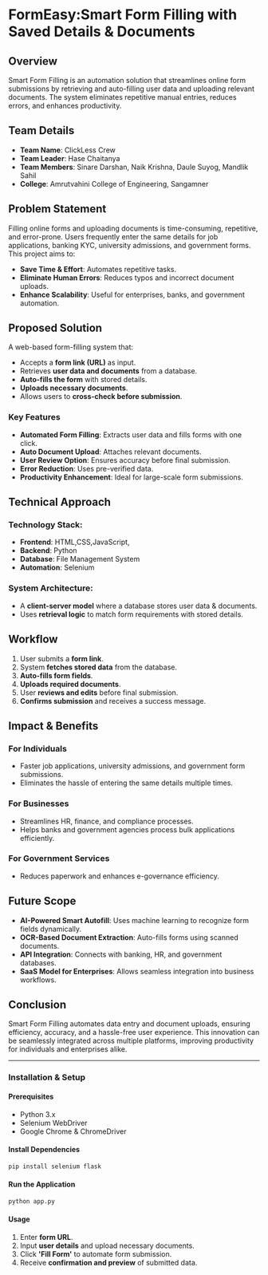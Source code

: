 # FormEasy:Smart Form Filling with Saved Details & Documents

## Overview
Smart Form Filling is an automation solution that streamlines online form submissions by retrieving and auto-filling user data and uploading relevant documents. The system eliminates repetitive manual entries, reduces errors, and enhances productivity.

## Team Details
- **Team Name**: ClickLess Crew  
- **Team Leader**: Hase Chaitanya  
- **Team Members**: Sinare Darshan, Naik Krishna, Daule Suyog, Mandlik Sahil  
- **College**: Amrutvahini College of Engineering, Sangamner  

## Problem Statement
Filling online forms and uploading documents is time-consuming, repetitive, and error-prone. Users frequently enter the same details for job applications, banking KYC, university admissions, and government forms. This project aims to:
- **Save Time & Effort**: Automates repetitive tasks.
- **Eliminate Human Errors**: Reduces typos and incorrect document uploads.
- **Enhance Scalability**: Useful for enterprises, banks, and government automation.

## Proposed Solution
A web-based form-filling system that:
- Accepts a **form link (URL)** as input.
- Retrieves **user data and documents** from a database.
- **Auto-fills the form** with stored details.
- **Uploads necessary documents**.
- Allows users to **cross-check before submission**.

### Key Features
- **Automated Form Filling**: Extracts user data and fills forms with one click.
- **Auto Document Upload**: Attaches relevant documents.
- **User Review Option**: Ensures accuracy before final submission.
- **Error Reduction**: Uses pre-verified data.
- **Productivity Enhancement**: Ideal for large-scale form submissions.

## Technical Approach
### Technology Stack:
- **Frontend**: HTML,CSS,JavaScript,
- **Backend**: Python
- **Database**: File Management System
- **Automation**: Selenium

### System Architecture:
- A **client-server model** where a database stores user data & documents.
- Uses **retrieval logic** to match form requirements with stored details.

## Workflow
1. User submits a **form link**.
2. System **fetches stored data** from the database.
3. **Auto-fills form fields**.
4. **Uploads required documents**.
5. User **reviews and edits** before final submission.
6. **Confirms submission** and receives a success message.

## Impact & Benefits
### For Individuals
- Faster job applications, university admissions, and government form submissions.
- Eliminates the hassle of entering the same details multiple times.

### For Businesses
- Streamlines HR, finance, and compliance processes.
- Helps banks and government agencies process bulk applications efficiently.

### For Government Services
- Reduces paperwork and enhances e-governance efficiency.

## Future Scope
- **AI-Powered Smart Autofill**: Uses machine learning to recognize form fields dynamically.
- **OCR-Based Document Extraction**: Auto-fills forms using scanned documents.
- **API Integration**: Connects with banking, HR, and government databases.
- **SaaS Model for Enterprises**: Allows seamless integration into business workflows.

## Conclusion
Smart Form Filling automates data entry and document uploads, ensuring efficiency, accuracy, and a hassle-free user experience. This innovation can be seamlessly integrated across multiple platforms, improving productivity for individuals and enterprises alike.

---

### Installation & Setup
#### Prerequisites
- Python 3.x
- Selenium WebDriver
- Google Chrome & ChromeDriver

#### Install Dependencies
```sh
pip install selenium flask 
```

#### Run the Application
```sh
python app.py
```

#### Usage
1. Enter **form URL**.
2. Input **user details** and upload necessary documents.
3. Click **'Fill Form'** to automate form submission.
4. Receive **confirmation and preview** of submitted data.


